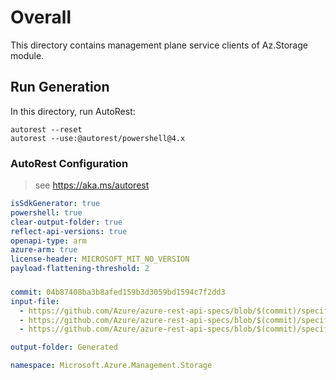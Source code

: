 # Overall
This directory contains management plane service clients of Az.Storage module.

## Run Generation
In this directory, run AutoRest:
```
autorest --reset
autorest --use:@autorest/powershell@4.x
```

### AutoRest Configuration
> see https://aka.ms/autorest
``` yaml
isSdkGenerator: true
powershell: true
clear-output-folder: true
reflect-api-versions: true
openapi-type: arm
azure-arm: true
license-header: MICROSOFT_MIT_NO_VERSION
payload-flattening-threshold: 2
```



###
``` yaml
commit: 04b87408ba3b8afed159b3d3059bd1594c7f2dd3
input-file:
  - https://github.com/Azure/azure-rest-api-specs/blob/$(commit)/specification/storage/resource-manager/Microsoft.Storage/stable/2025-01-01/storage.json
  - https://github.com/Azure/azure-rest-api-specs/blob/$(commit)/specification/storage/resource-manager/Microsoft.Storage/stable/2025-01-01/blob.json
  - https://github.com/Azure/azure-rest-api-specs/blob/$(commit)/specification/storage/resource-manager/Microsoft.Storage/stable/2025-01-01/file.json

output-folder: Generated

namespace: Microsoft.Azure.Management.Storage
```